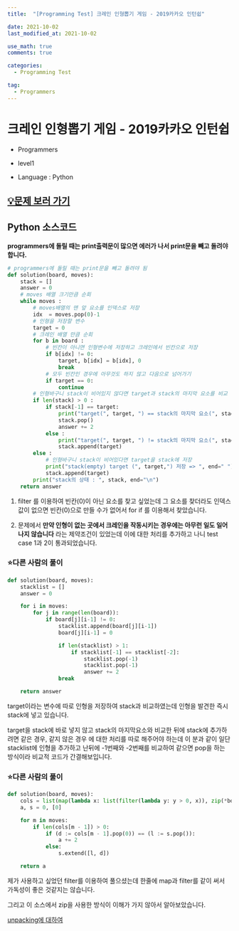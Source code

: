 ```yaml
---
title:  "[Programming Test] 크레인 인형뽑기 게임 - 2019카카오 인턴쉽"

date: 2021-10-02
last_modified_at: 2021-10-02

use_math: true
comments: true

categories:
  - Programming Test

tag:
  - Programmers
---
```




# 크레인 인형뽑기 게임 - 2019카카오 인턴쉽

- Programmers
- level1

- Language : Python




## [💡문제 보러 가기](https://programmers.co.kr/learn/courses/30/lessons/64061)



## Python 소스코드

 **programmers에 돌릴 때는 print출력문이 많으면 에러가 나서 print문을 빼고 돌려야 합니다.**

```python
# programmers에 돌릴 때는 print문을 빼고 돌려야 됨
def solution(board, moves):
    stack = []
    answer = 0
    # moves 배열 크기만큼 순회
    while moves :
        # moves배열의 맨 앞 요소를 인덱스로 저장
        idx  = moves.pop(0)-1
        # 인형을 저장할 변수
        target = 0
        # 크레인 배열 만큼 순회
        for b in board :
            # 빈칸이 아니면 인형변수에 저장하고 크레인에서 빈칸으로 저장
            if b[idx] != 0:
                target, b[idx] = b[idx], 0
                break
            # 모두 빈칸인 경우에 아무것도 하지 않고 다음으로 넘어가기
            if target == 0:
            	continue
        # 인형바구니 stack이 비어있지 않다면 target과 stack의 마지막 요소를 비교
        if len(stack) > 0 :
            if stack[-1] == target:
                print("target(", target, ") == stack의 마지막 요소(", stack[-1],") 이므로 제거 => ", end=" ")
                stack.pop()
                answer += 2
            else :
                print("target(", target, ") != stack의 마지막 요소(", stack[-1],") 이므로 저장 => ", end=" ")
                stack.append(target)
        else :
            # 인형바구니 stack이 비어있다면 target을 stack에 저장
            print("stack(empty) target (", target,") 저장 => ", end=" ")
            stack.append(target)
        print("stack의 상태 : ", stack, end="\n")
    return answer
```



1. filter 를 이용하여 빈칸(0)이 아닌 요소를 찾고 싶었는데 그 요소를 찾더라도 인덱스값이 없으면 빈칸(0)으로 만들 수가 없어서 for if 를 이용해서 찾았습니다.

2. 문제에서 **만약 인형이 없는 곳에서 크레인을 작동시키는 경우에는 아무런 일도 일어나지 않습니다**  라는 제약조건이 있었는데 이에 대한 처리를 추가하고 나니  test case 1과 2이 통과되었습니다.



### ⭐다른 사람의 풀이

```python
def solution(board, moves):
    stacklist = []
    answer = 0

    for i in moves:
        for j in range(len(board)):
            if board[j][i-1] != 0:
                stacklist.append(board[j][i-1])
                board[j][i-1] = 0

                if len(stacklist) > 1:
                    if stacklist[-1] == stacklist[-2]:
                        stacklist.pop(-1)
                        stacklist.pop(-1)
                        answer += 2     
                break

    return answer
```

target이라는 변수에 따로 인형을 저장하여 stack과 비교하였는데 인형을 발견한 즉시 stack에 넣고 있습니다.

target을 stack에 바로 넣지 않고 stack의 마지막요소와 비교한 뒤에 stack에 추가하려면 같은 경우, 같지 않은 경우 에 대한 처리를 따로 해주어야 하는데 이 분과 같이 일단 stacklist에 인형을 추가하고 난뒤에 -1번째와 -2번째를 비교하여 같으면 pop을 하는 방식이라 비교적 코드가 간결해보입니다.



### ⭐다른 사람의 풀이

```python
def solution(board, moves):
    cols = list(map(lambda x: list(filter(lambda y: y > 0, x)), zip(*board)))
    a, s = 0, [0]

    for m in moves:
        if len(cols[m - 1]) > 0:
            if (d := cols[m - 1].pop(0)) == (l := s.pop()):
                a += 2
            else:
                s.extend([l, d])

    return a
```

제가 사용하고 싶었던 filter를 이용하여 풀으셨는데 한줄에 map과 filter를 같이 써서 가독성이 좋은 것같지는 않습니다. 

그리고 이 소스에서 zip을 사용한 방식이 이해가 가지 않아서 알아보았습니다.

[unpacking에 대하여](\python\67_Python_Basic.md#7unpacking)
